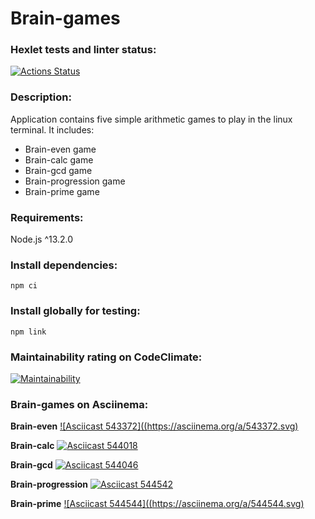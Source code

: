 # Brain-games

### Hexlet tests and linter status:
[![Actions Status](https://github.com/ikki-li/frontend-project-44/workflows/hexlet-check/badge.svg)](https://github.com/ikki-li/frontend-project-44/actions)

### Description:
Application contains five simple arithmetic games to play in the linux terminal. It includes:
* Brain-even game
* Brain-calc game
* Brain-gcd game
* Brain-progression game
* Brain-prime game

### Requirements:
Node.js ^13.2.0

### Install dependencies:
```
npm ci
``` 
### Install globally for testing:
```
npm link
```
### Maintainability rating on CodeClimate:
 [![Maintainability](https://api.codeclimate.com/v1/badges/f4b7aa860861316b85f3/maintainability)](https://codeclimate.com/github/ikki-li/frontend-project-44/maintainability)

### Brain-games on Asciinema:

**Brain-even**
[![Asciicast 543372]((https://asciinema.org/a/543372.svg)](https://asciinema.org/a/543372)

**Brain-calc**
[![Asciicast 544018](https://asciinema.org/a/544018.svg)](https://asciinema.org/a/544018)

**Brain-gcd**
[![Asciicast 544046](https://asciinema.org/a/544046.svg)](https://asciinema.org/a/544046)

**Brain-progression**
[![Asciicast 544542](https://asciinema.org/a/544542.svg)](https://asciinema.org/a/544542.svg)

**Brain-prime**
[![Asciicast 544544]((https://asciinema.org/a/544544.svg)](https://asciinema.org/a/544544)
